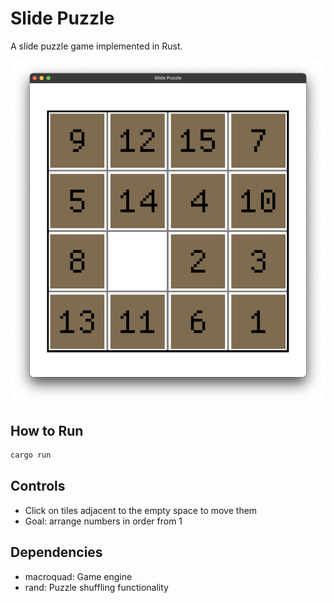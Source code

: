 # Slide Puzzle

A slide puzzle game implemented in Rust.

![Screenshot](assets/slide-puzzle.png)

## How to Run

```bash
cargo run
```

## Controls

- Click on tiles adjacent to the empty space to move them
- Goal: arrange numbers in order from 1

## Dependencies

- macroquad: Game engine
- rand: Puzzle shuffling functionality
